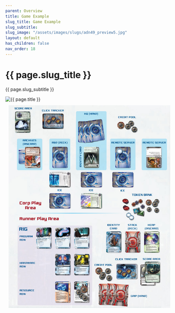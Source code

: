 ```yaml
---
parent: Overview
title: Game Example
slug_title: Game Example
slug_subtitle:
slug_image: "/assets/images/slugs/adn49_preview5.jpg"
layout: default
has_children: false
nav_order: 18
---
```

<div class="slug">
    <div class="title-container">
        <h1 class="page-slug_title">{{ page.slug_title }}</h1>
        <p class="page-slug_subtitle">{{ page.slug_subtitle }}</p>
    </div>
    <div class="image-container faded-left">
        <img src="{{ page.slug_image | relative_url }}" alt="{{ page.title }}" />
    </div>
</div>

<div style="text-align: center; margin-top: 0; padding-top: 0;">
    <img src="/assets/images/overview/example.jpg" alt="Image 1" style="margin: 10px;" />
</div>

<div class="nav-buttons">
  <a href="/docs/tutorial_setup" class="nav-button prev" aria-label="Previous page">
    <div class="nav-item"></div>
  </a>
  <a href="/docs/introduction/basic_concepts" class="nav-button next" aria-label="Next page">
    <div class="nav-item"></div>
  </a>
</div>
